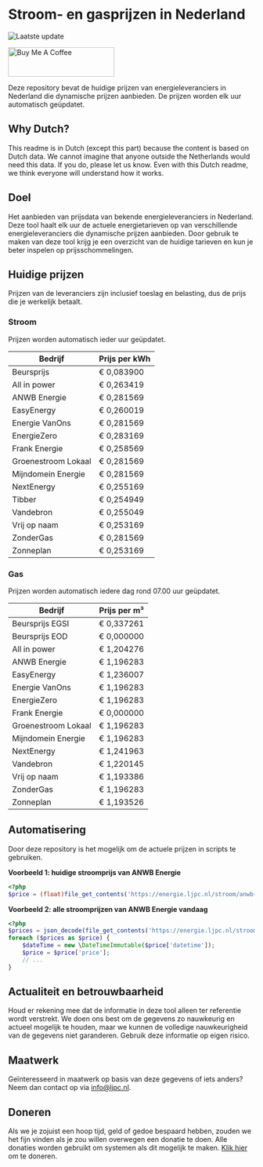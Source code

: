 # Stroom- en gasprijzen in Nederland

![Laatste update](https://img.shields.io/badge/laatste%20update-2024--01--09%2006%3A00%20CET-brightgreen)

<a href="https://www.buymeacoffee.com/Lars-" target="_blank"><img src="https://cdn.buymeacoffee.com/buttons/v2/default-orange.png" alt="Buy Me A Coffee" height="60" style="height: 60px !important;width: 217px !important;" ></a>

Deze repository bevat de huidige prijzen van energieleveranciers in Nederland die dynamische prijzen aanbieden. De prijzen worden elk uur automatisch geüpdatet.

## Why Dutch?

This readme is in Dutch (except this part) because the content is based on Dutch data. We cannot imagine that anyone outside the Netherlands would need this data. If you do, please let us know. Even with this Dutch readme, we think
everyone will understand how it works.

## Doel

Het aanbieden van prijsdata van bekende energieleveranciers in Nederland. Deze tool haalt elk uur de actuele energietarieven op van verschillende energieleveranciers die dynamische prijzen aanbieden. Door gebruik te maken van deze tool
krijg je een overzicht van de huidige tarieven en kun je beter inspelen op prijsschommelingen.

## Huidige prijzen

Prijzen van de leveranciers zijn inclusief toeslag en belasting, dus de prijs die je werkelijk betaalt.

### Stroom

Prijzen worden automatisch ieder uur geüpdatet.

 Bedrijf | Prijs per kWh 
---------|---------------
Beursprijs | € 0,083900
All in power | € 0,263419
ANWB Energie | € 0,281569
EasyEnergy | € 0,260019
Energie VanOns | € 0,281569
EnergieZero | € 0,283169
Frank Energie | € 0,258569
Groenestroom Lokaal | € 0,281569
Mijndomein Energie | € 0,281569
NextEnergy | € 0,255169
Tibber | € 0,254949
Vandebron | € 0,255049
Vrij op naam | € 0,253169
ZonderGas | € 0,281569
Zonneplan | € 0,253169


### Gas

Prijzen worden automatisch iedere dag rond 07.00 uur geüpdatet.

 Bedrijf | Prijs per m³ 
---------|--------------
Beursprijs EGSI | € 0,337261
Beursprijs EOD | € 0,000000
All in power | € 1,204276
ANWB Energie | € 1,196283
EasyEnergy | € 1,236007
Energie VanOns | € 1,196283
EnergieZero | € 1,196283
Frank Energie | € 0,000000
Groenestroom Lokaal | € 1,196283
Mijndomein Energie | € 1,196283
NextEnergy | € 1,241963
Vandebron | € 1,220145
Vrij op naam | € 1,193386
ZonderGas | € 1,196283
Zonneplan | € 1,193526


## Automatisering

Door deze repository is het mogelijk om de actuele prijzen in scripts te gebruiken.

**Voorbeeld 1: huidige stroomprijs van ANWB Energie**

```php
<?php
$price = (float)file_get_contents('https://energie.ljpc.nl/stroom/anwb-energie-nu.txt');

```

**Voorbeeld 2: alle stroomprijzen van ANWB Energie vandaag**

```php
<?php
$prices = json_decode(file_get_contents('https://energie.ljpc.nl/stroom/all-in-power-vandaag.json'),true);
foreach ($prices as $price) {
    $dateTime = new \DateTimeImmutable($price['datetime']);
    $price = $price['price'];
    // ...
}
```

## Actualiteit en betrouwbaarheid

Houd er rekening mee dat de informatie in deze tool alleen ter referentie wordt verstrekt. We doen ons best om de gegevens zo nauwkeurig en actueel mogelijk te houden, maar we kunnen de volledige nauwkeurigheid van de gegevens niet
garanderen. Gebruik deze informatie op eigen risico.

## Maatwerk

Geïnteresseerd in maatwerk op basis van deze gegevens of iets anders? Neem dan contact op
via [info@ljpc.nl](mailto:info@ljpc.nl?subject=Energie%20prijzen).

## Doneren

Als we je zojuist een hoop tijd, geld of gedoe bespaard hebben, zouden we het fijn vinden als je zou willen overwegen een
donatie te doen. Alle donaties worden gebruikt om systemen als dit mogelijk te
maken. [Klik hier](https://www.buymeacoffee.com/Lars-) om te doneren.
